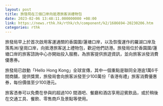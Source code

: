 ```yaml
---
layout: post
title: 旅發局在三個口岸向抵港旅客派禮物包
date: 2023-02-06 13:48:11.000000000 +08:00
link: https://news.rthk.hk/rthk/ch/component/k2/1686694-20230206.htm
categories: rthk
---
```


旅發局早上於首次啟用客運通關的香園圍/蓮塘口岸，以及恢復運作的羅湖口岸及落馬洲/皇崗口岸，向抵港旅客送上禮物包，歡迎他們訪港。旅發局位於香園圍/蓮塘口岸的旅客諮詢中心亦開始投入服務，為旅客提供旅遊資訊，並向旅客派發消費優惠券。

旅發局已啟動「Hello Hong Kong」全球宣傳，其中一個重點是聯同全港逾1萬6千間商舖，提供獎賞，旅發局會向旅客派發至少100萬份「香港有禮」旅客消費優惠券，每份價值至少100港元。

旅客憑券可以免費在參與的超過100 間酒吧、餐廳和酒店享用迎賓飲品，或於稍後在交通工具、餐飲、零售商戶及景點等使用。
